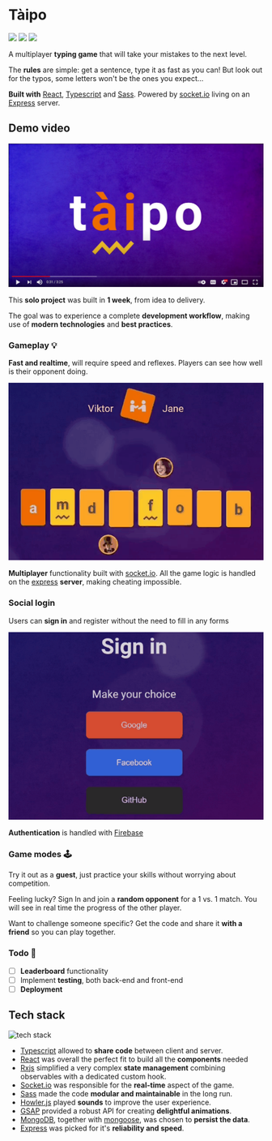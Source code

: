# Tàipo

<p>
<img src="https://img.shields.io/badge/Language-Typescript-3178C6.svg"/>
<img src="https://img.shields.io/badge/Style-SASS-CF649A.svg"/>
<img src="https://img.shields.io/badge/Multiplayer-ON-success.svg"/>
</p>

A multiplayer **typing game** that will take your mistakes to the next level.

The **rules** are simple: get a sentence, type it as fast as you can! But look out for the typos, some letters won't be the ones you expect...

**Built with** [React](https://reactjs.org/), [Typescript](https://www.typescriptlang.org/) and [Sass](https://sass-lang.com/). Powered by [socket.io](https://socket.io/) living on an [Express](https://expressjs.com/) server.

## Demo video

[![Imgur](./readme-assets/taipo-youtube.png)](https://www.youtube.com/watch?v=xHpyR43vOwg)

This **solo project** was built in **1 week**, from idea to delivery.

The goal was to experience a complete **development workflow**, making use of **modern technologies** and **best practices**.

### Gameplay 💡

**Fast and realtime**, will require speed and reflexes. Players can see how well is their opponent doing.

![gameplay](./readme-assets/taipo-gameplay-small.gif)

**Multiplayer** functionality built with [socket.io](https://socket.io/).
All the game logic is handled on the [express](https://expressjs.com/) **server**, making cheating impossible.

### Social login

Users can **sign in** and register without the need to fill in any forms

![social login](./readme-assets/taipo-login-small.gif)

**Authentication** is handled with [Firebase](https://firebase.google.com/)

### Game modes 🕹

Try it out as a **guest**, just practice your skills without worrying about competition.

Feeling lucky? Sign In and join a **random opponent** for a 1 vs. 1 match. You will see in real time the progress of the other player.

Want to challenge someone specific? Get the code and share it **with a friend** so you can play together.

### Todo 📃

- [ ] **Leaderboard** functionality
- [ ] Implement **testing**, both back-end and front-end
- [ ] **Deployment**

## Tech stack

<img src="https://i.imgur.com/3BNdWPd.png" style="display:block; margin: 1em auto;" alt="tech stack"/>

- [Typescript](https://www.typescriptlang.org/) allowed to **share code** between client and server.
- [React](https://reactjs.org/) was overall the perfect fit to build all the **components** needed
- [Rxjs](https://rxjs.dev/) simplified a very complex **state management** combining observables with a dedicated custom hook.
- [Socket.io](https://socket.io/) was responsible for the **real-time** aspect of the game.
- [Sass](https://sass-lang.com/) made the code **modular and maintainable** in the long run.
- [Howler.js](https://howlerjs.com/) played **sounds** to improve the user experience.
- [GSAP](https://greensock.com/gsap/) provided a robust API for creating **delightful animations**.
- [MongoDB](https://www.mongodb.com/), together with [mongoose](https://mongoosejs.com/), was chosen to **persist the data**.
- [Express](https://expressjs.com/) was picked for it's **reliability and speed**.
